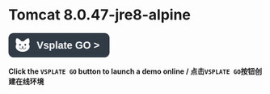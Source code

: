 # Tomcat 8.0.47-jre8-alpine

<a href="https://www.vsplate.com/?docker-compose=https://github.com/vsplate/dcenvs/tomcat/8.0.47-jre8-alpine"><img alt="VSPLATE GO" src="https://raw.githubusercontent.com/vsplate/images/master/vsgo_btn.png" width="200px"></a>

**Click the `VSPLATE GO` button to launch a demo online / 点击`VSPLATE GO`按钮创建在线环境**